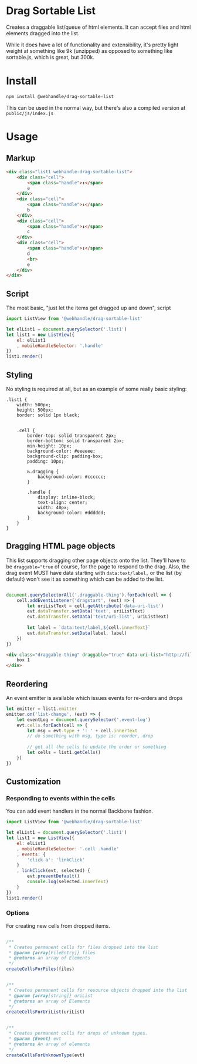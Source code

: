 # Drag Sortable List

Creates a draggable list/queue of html elements. It can accept files and html elements dragged into
the list.

While it does have a lot of functionality and extensibility, it's pretty light weight at something like 9k (unzipped) as opposed to
something like sortable.js, which is great, but 300k. 


# Install

```bash
npm install @webhandle/drag-sortable-list
```
This can be used in the normal way, but there's also a compiled version at `public/js/index.js`

# Usage

## Markup

```html
<div class="list1 webhandle-drag-sortable-list">
	<div class="cell">
		<span class="handle">↕</span>
		a 
	</div>
	<div class="cell">
		<span class="handle">↕</span>
		b 
	</div>
	<div class="cell">
		<span class="handle">↕</span>
		c 
	</div>
	<div class="cell">
		<span class="handle">↕</span>
		d
		<br>
		e 
	</div>
</div>
```

## Script

The most basic, "just let the items get dragged up and down", script

```js
import ListView from '@webhandle/drag-sortable-list'

let elList1 = document.querySelector('.list1')
let list1 = new ListView({
	el: elList1
	, mobileHandleSelector: '.handle'
})
list1.render()
```

## Styling

No styling is required at all, but as an example of some really basic styling:

```less
.list1 {
	width: 500px;
	height: 500px;
	border: solid 1px black;
	
	
	.cell {
		border-top: solid transparent 2px;
		border-bottom: solid transparent 2px;
		min-height: 10px;
		background-color: #eeeeee;
		background-clip: padding-box;
		padding: 10px;
		
		&.dragging {
			background-color: #cccccc;
		}
		
		.handle {
			display: inline-block;
			text-align: center;
			width: 40px;
			background-color: #dddddd;
		}
	}
}
```

## Dragging HTML page objects

This list supports dragging other page objects onto the list. They'll have to be
`draggable="true` of course, for the page to respond to the drag.
Also, the drag event MUST have data starting with `data:text/label,` or the list (by default)
won't see it as something which can be added to the list.

```js

document.querySelectorAll('.draggable-thing').forEach(cell => {
	cell.addEventListener('dragstart', (evt) => {
		let uriListText = cell.getAttribute('data-uri-list')
		evt.dataTransfer.setData('text', uriListText)
		evt.dataTransfer.setData('text/uri-list', uriListText)
		
		let label = `data:text/label,${cell.innerText}`
		evt.dataTransfer.setData(label, label)
	})
})
```

```html
<div class="draggable-thing" draggable="true" data-uri-list="http://files/file1.txt,http://files/file2.txt">
	box 1
</div>
```

## Reordering

An event emitter is available which issues events for re-orders and drops

```js
let emitter = list1.emitter
emitter.on('list-change', (evt) => {
	let eventLog = document.querySelector('.event-log')
	evt.cells.forEach(cell => {
		let msg = evt.type + ': ' + cell.innerText
		// do something with msg, type is: reorder, drop
		
		// get all the cells to update the order or something
		let cells = list1.getCells()
	})
})
```



## Customization

### Responding to events within the cells

You can add event handlers in the normal Backbone fashion.


```js
import ListView from '@webhandle/drag-sortable-list'

let elList1 = document.querySelector('.list1')
let list1 = new ListView({
	el: elList1
	, mobileHandleSelector: '.cell .handle'
	, events: {
		'click a': 'linkClick'
	}
	, linkClick(evt, selected) {
		evt.preventDefault()
		console.log(selected.innerText)
	}
})
list1.render()
```

### Options

For creating new cells from dropped items.

```js

/**
 * Creates permanent cells for files dropped into the list
 * @param {array[FileEntry]} files 
 * @returns an array of Elements
 */
createCellsForFiles(files) 


/**
 * Creates permanent cells for resource objects dropped into the list
 * @param {array[string]} uriList 
 * @returns an array of Elements 
 */
createCellsForUriList(uriList) 


/**
 * Creates permanent cells for drops of unknown types.
 * @param {Event} evt 
 * @returns An array of elements
 */
createCellsForUnknownType(evt) 

```